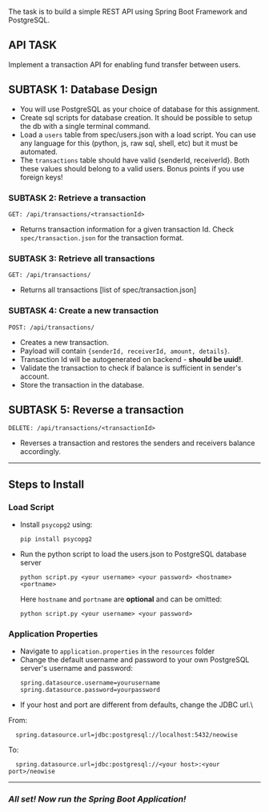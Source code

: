 The task is to build a simple REST API using Spring Boot Framework and PostgreSQL.

## API TASK

Implement a transaction API for enabling fund transfer between users.

## SUBTASK 1: Database Design

- You will use PostgreSQL as your choice of database for this assignment.
- Create sql scripts for database creation. It should be possible to setup the db with a single terminal command.
- Load a `users` table from spec/users.json with a load script. You can use any language for this (python, js, raw sql, shell, etc) but it must be automated.
- The `transactions` table should have valid {senderId, receiverId}. Both these values should belong to a valid users. Bonus points if you use foreign keys!

### SUBTASK 2: Retrieve a transaction

`GET: /api/transactions/<transactionId>`

- Returns transaction information for a given transaction Id. Check `spec/transaction.json` for the transaction format.

### SUBTASK 3: Retrieve all transactions

`GET: /api/transactions/`

- Returns all transactions [list of spec/transaction.json]

### SUBTASK 4: Create a new transaction

`POST: /api/transactions/`

- Creates a new transaction.
- Payload will contain `{senderId, receiverId, amount, details}`.
- Transaction Id will be autogenerated on backend - **should be uuid!**.
- Validate the transaction to check if balance is sufficient in sender's account.
- Store the transaction in the database.

## SUBTASK 5: Reverse a transaction

`DELETE: /api/transactions/<transactionId>`

- Reverses a transaction and restores the senders and receivers balance accordingly.

* * *

## Steps to Install

### Load Script

- Install `psycopg2` using:
    ```
    pip install psycopg2
    ```
- Run the python script to load the users.json to PostgreSQL database server
    ```
    python script.py <your username> <your password> <hostname> <portname>
    ```
  Here `hostname` and `portname` are **optional** and can be omitted:
    ```
    python script.py <your username> <your password>
    ```

### Application Properties

- Navigate to `application.properties` in the `resources` folder
- Change the default username and password to your own PostgreSQL server's username and password:
    ```
    spring.datasource.username=yourusername
    spring.datasource.password=yourpassword
    ```
- If your host and port are different from defaults, change the JDBC url.\

From:
```
  spring.datasource.url=jdbc:postgresql://localhost:5432/neowise
```

To:

```
  spring.datasource.url=jdbc:postgresql://<your host>:<your port>/neowise
```
***

### ___All set! Now run the Spring Boot Application!___
